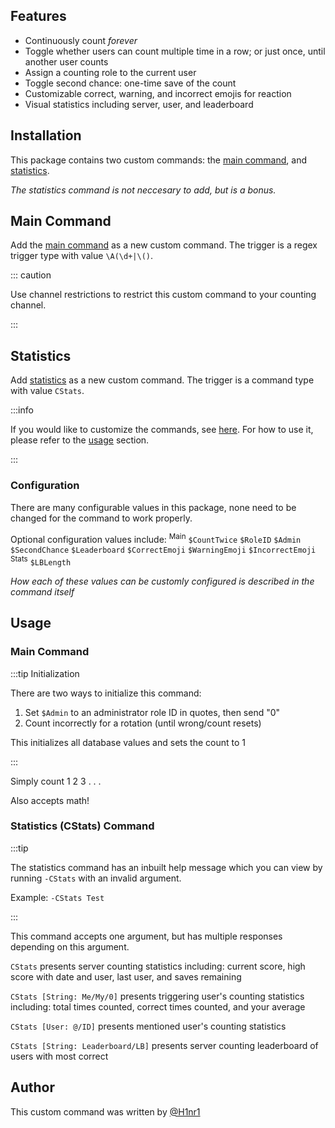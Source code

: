 ## Features

- Continuously count *forever*
- Toggle whether users can count multiple time in a row; or just once, until another user counts
- Assign a counting role to the current user
- Toggle second chance: one-time save of the count
- Customizable correct, warning, and incorrect emojis for reaction
- Visual statistics including server, user, and leaderboard

## Installation

This package contains two custom commands: the [main command](main-cc), and [statistics](stats).

*The statistics command is not neccesary to add, but is a bonus.*

## Main Command

Add the [main command](main-cc) as a new custom command. The trigger is a regex trigger type with value `\A(\d+|\()`.

::: caution

Use channel restrictions to restrict this custom command to your counting channel.

:::

## Statistics

Add [statistics](stats) as a new custom command. The trigger is a command type with value `CStats`.

:::info

If you would like to customize the commands, see [here](overview/#configuration). For how to use it, please refer to the [usage](overview/#usage) section.

:::

### Configuration

There are many configurable values in this package, none need to be changed for the command to work properly.

Optional configuration values include: <sup>Main</sup> `$CountTwice` `$RoleID` `$Admin` `$SecondChance` `$Leaderboard` `$CorrectEmoji` `$WarningEmoji` `$IncorrectEmoji` <sup>Stats</sup> `$LBLength`

*How each of these values can be customly configured is described in the command itself*

## Usage

### Main Command

:::tip Initialization

There are two ways to initialize this command: 

1. Set `$Admin` to an administrator role ID in quotes, then send "0"
2. Count incorrectly for a rotation (until wrong/count resets)

This initializes all database values and sets the count to 1

:::

Simply count 1 2 3 . . . 

Also accepts math!

### Statistics (CStats) Command

:::tip

The statistics command has an inbuilt help message which you can view by running `-CStats` with an invalid argument.

Example: `-CStats Test`

:::

This command accepts one argument, but has multiple responses depending on this argument.

`CStats` presents server counting statistics including: current score, high score with date and user, last user, and saves remaining

`CStats [String: Me/My/0]` presents triggering user's counting statistics including: total times counted, correct times counted, and your average

`CStats [User: @/ID]` presents mentioned user's counting statistics

`CStats [String: Leaderboard/LB]` presents server counting leaderboard of users with most correct

## Author

This custom command was written by [@H1nr1](https://github.com/H1nr1)
